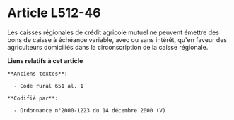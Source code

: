 # Article L512-46

Les caisses régionales de crédit agricole mutuel ne peuvent émettre des bons de caisse à échéance variable, avec ou sans
intérêt, qu'en faveur des agriculteurs domiciliés dans la circonscription de la caisse régionale.

**Liens relatifs à cet article**

	**Anciens textes**:

	  - Code rural 651 al. 1

	**Codifié par**:

	  - Ordonnance n°2000-1223 du 14 décembre 2000 (V)
